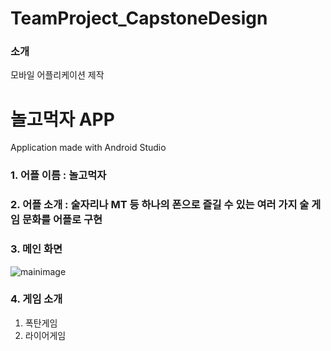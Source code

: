 # TeamProject_CapstoneDesign

<h3>소개</h3>
모바일 어플리케이션 제작

# 놀고먹자 APP
Application made with Android Studio
### 1. 어플 이름 : 놀고먹자

### 2. 어플 소개 : 술자리나 MT 등 하나의 폰으로 즐길 수 있는 여러 가지 술 게임 문화를 어플로 구현

### 3. 메인 화면
![mainimage](https://github.com/swallow8801/TeamProject_CapstoneDesign/assets/150134490/067585c9-4aed-4d1c-aa4b-1aa91202445f)

### 4. 게임 소개
1. 폭탄게임
2. 라이어게임
